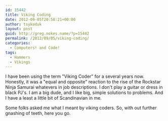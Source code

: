 ```yaml
---
id: 15442
title: Viking Coding
date: 2012-09-05T20:58:21+00:00
author: tsykoduk
layout: post
guid: http://greg.nokes.name/?p=15442
permalink: /2012/09/05/viking-coding/
categories:
  - Computers! and Code!
tags:
  - Hammers
  - Vikings
---
```

<p>I have been using the term "Viking Coder" for a several years now. Honestly, it was a "equal and opposite" reaction to the rise of the Rockstar Ninja Samurai whatevers in job descriptions. I don't play a guitar or dress in black PJ's. I am a big dude, and I like big, simple solutions to problems. And I have a least a little bit of Scandinavian in me.</p>

<p>Some folks asked me what I meant by viking coders. So, with out further gnashing of teeth, here you go.</p>

<!--more-->
<script src="https://gist.github.com/3643237.js?file=VikingCoders.md"></script>